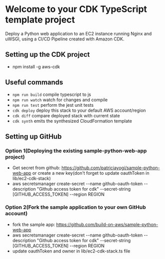 # Welcome to your CDK TypeScript template project

Deploy a Python web application to an EC2 instance running Nginx and uWSGI, using a CI/CD Pipeline created with Amazon CDK.

## Setting up the CDK project

* npm install -g aws-cdk

## Useful commands

* `npm run build`   compile typescript to js
* `npm run watch`   watch for changes and compile
* `npm run test`    perform the jest unit tests
* `cdk deploy`      deploy this stack to your default AWS account/region
* `cdk diff`        compare deployed stack with current state
* `cdk synth`       emits the synthesized CloudFormation template


## Setting up GitHub

### Option 1(Deploying the existing sample-python-web-app  project)

* Get secret from github: https://github.com/patriciayogi/sample-python-web-app 
  or create a new key(don't forget to update oauthToken in lib/ec2-cdk-stack)
* aws secretsmanager create-secret --name github-oauth-token --description "Github access token for cdk" --secret-string [GITHUB_ACCESS_TOKEN] --region REGION


### Option 2(Fork the sample application to your own GitHub account)

* fork the sample app: https://github.com/build-on-aws/sample-python-web-app
* aws secretsmanager create-secret --name github-oauth-token --description "Github access token for cdk" --secret-string [GITHUB_ACCESS_TOKEN] --region REGION
* update oauthToken and owner in lib/ec2-cdk-stack.ts file
